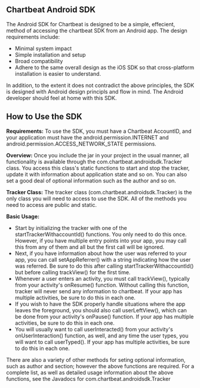 Chartbeat Android SDK
---------------------

The Android SDK for Chartbeat is designed to be a simple, effecient, method
of accessing the chartbeat SDK from an Android app. The design requirements
include:

* Minimal system impact
* Simple installation and setup
* Broad compatibility
* Adhere to the same overall design as the iOS SDK so that cross-platform installation is easier to understand.

In addition, to the extent it does not contradict the above principles,
the SDK is designed with Android design principls and flow in mind. The
Android developer should feel at home with this SDK.

How to Use the SDK
------------------

**Requirements:** To use the SDK, you must have a Chartbeat AccountID, and
your application must have the android.permission.INTERNET and
android.permission.ACCESS_NETWORK_STATE permissions.

**Overview:**
Once you include the jar in your project in the usual manner, all functionality
is available through the com.chartbeat.androidsdk.Tracker class. You access this
class's static functions to start and stop the tracker, update it with information
about application state and so on. You can also set a good deal of optional
information such as the author and so on.

**Tracker Class:** The tracker class (com.chartbeat.androidsdk.Tracker) is
the only class you will need to access to use the SDK. All of the methods you
need to access are public and static.

**Basic Usage:**
* Start by initializing the tracker with one of the startTrackerWithaccountId() functions.
You only need to do this once. However, if you have multiple entry points into your app,
you may call this from any of them and all but the first call will be ignored.
* Next, if you have information about how the user was referred to your app,
you can call setAppReferrer() with a string indicating how the user was referred. Be sure
to do this after calling startTrackerWithaccountId() but before calling trackView() for
the first time.
* Whenever a user enters an activity, you must call trackView(), typically from your
activity's onResume() function. Without calling this function, tracker will never
send any information to chartbeat. If your app has multiple activities, be sure to
do this in each one.
* If you wish to have the SDK properly handle situations where the app leaves
the foreground, you should also call userLeftView(), which can be done from your
activity's onPause() function. If your app has multiple activities, be sure to
do this in each one.
* You will usually want to call userInteracted() from your activity's
onUserInteraction() function,
as well, and any time the user types, you will want to call userTyped(). If your app
has multiple activities, be sure to do this in each one.

There are also a variety of other methods for seting optional information, such as
author and section; however the above functions are required. For a complete list, as
well as detailed usage information about the above functions,
see the Javadocs for com.chartbeat.androidsdk.Tracker
